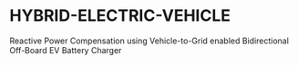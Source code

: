 # HYBRID-ELECTRIC-VEHICLE
Reactive Power Compensation using Vehicle-to-Grid enabled Bidirectional Off-Board EV Battery  Charger
